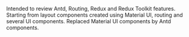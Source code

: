 Intended to review Antd, Routing, Redux and Redux Toolkit features.
Starting from layout components created using Material UI, routing and several UI components. Replaced Material UI components by Antd components.
